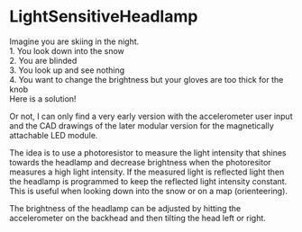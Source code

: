 # LightSensitiveHeadlamp

Imagine you are skiing in the night. <br>1. You look down into the snow <br>2. You are blinded <br>3. You look up and see nothing <br>4. You want to change the brightness but your gloves are too thick for the knob <br>Here is a solution!

Or not, I can only find a very early version with the accelerometer user input and the CAD drawings of the later modular version for the magnetically attachable LED module.

The idea is to use a photoresistor to measure the light intensity that shines towards the headlamp and decrease brightness when the photoresitor measures a high light intensity. If the measured light is reflected light then the headlamp is programmed to keep the reflected light intensity constant. This is useful when looking down into the snow or on a map (orienteering).

The brightness of the headlamp can be adjusted by hitting the accelerometer on the backhead and then tilting the head left or right.

